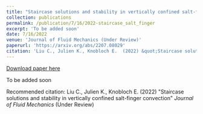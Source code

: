 ```yaml
---
title: "Staircase solutions and stability in vertically confined salt-finger convection"
collection: publications
permalink: /publication/7/16/2022-staircase_salt_finger
excerpt: 'To be added soon'
date: 7/16/2022
venue: 'Journal of Fluid Mechanics (Under Review)'
paperurl: 'https://arxiv.org/abs/2207.08029'
citation: 'Liu C., Julien K., Knobloch E.  (2022) &quot;Staircase solutions and stability in vertically confined salt-finger convection&quot; <i>Journal of Fluid Mechanics</i> (Under Review)'
---
```


<a href='https://arxiv.org/abs/2207.08029'>Download paper here</a>

To be added soon

Recommended citation: Liu C., Julien K., Knobloch E.  (2022) "Staircase solutions and stability in vertically confined salt-finger convection" <i>Journal of Fluid Mechanics</i> (Under Review)